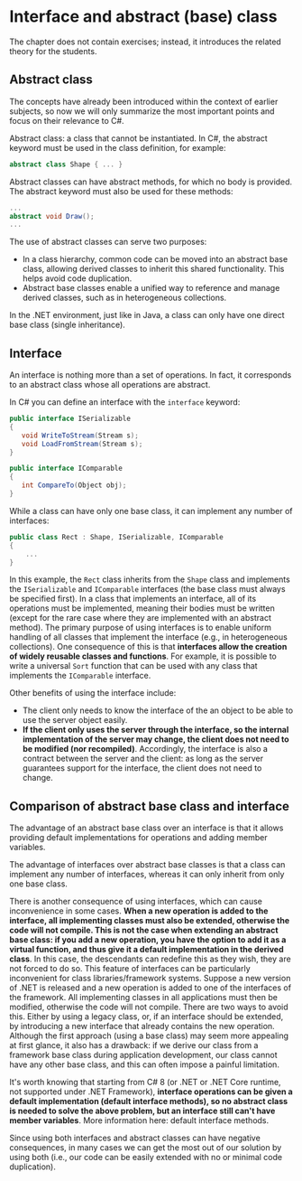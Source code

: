 # Interface and abstract (base) class

The chapter does not contain exercises; instead, it introduces the related theory for the students.

## Abstract class

The concepts have already been introduced within the context of earlier subjects, so now we will only summarize the most important points and focus on their relevance to C#.

Abstract class: a class that cannot be instantiated.  In C#, the abstract keyword must be used in the class definition, for example:

```csharp
abstract class Shape { ... }
```

Abstract classes can have abstract methods, for which no body is provided. The abstract keyword must also be used for these methods:

```csharp
...
abstract void Draw();
...
```

The use of abstract classes can serve two purposes:

- In a class hierarchy, common code can be moved into an abstract base class, allowing derived classes to inherit this shared functionality. This helps avoid code duplication.
- Abstract base classes enable a unified way to reference and manage derived classes, such as in heterogeneous collections.

In the .NET environment, just like in Java, a class can only have one direct base class (single inheritance).

## Interface

An interface is nothing more than a set of operations. In fact, it corresponds to an abstract class whose all operations are abstract.

In C# you can define an interface with the `interface` keyword:

```csharp
public interface ISerializable 
{
   void WriteToStream(Stream s);
   void LoadFromStream(Stream s);
}

public interface IComparable 
{
   int CompareTo(Object obj);
}
```

While a class can have only one base class, it can implement any number of interfaces:

```csharp
public class Rect : Shape, ISerializable, IComparable
{
    ...
}
```

In this example, the `Rect` class inherits from the `Shape` class and implements the `ISerializable` and `IComparable` interfaces (the base class must always be specified first). In a class that implements an interface, all of its operations must be implemented, meaning their bodies must be written (except for the rare case where they are implemented with an abstract method).
The primary purpose of using interfaces is to enable uniform handling of all classes that implement the interface (e.g., in heterogeneous collections). One consequence of this is that **interfaces allow the creation of widely reusable classes and functions**. For example, it is possible to write a universal `Sort` function that can be used with any class that implements the `IComparable` interface.

Other benefits of using the interface include:

- The client only needs to know the interface of the an object to be able to use the server object easily.
- **If the client only uses the server through the interface, so the internal implementation of the server may change, the client does not need to be modified (nor recompiled)**. Accordingly, the interface is also a contract between the server and the client: as long as the server guarantees support for the interface, the client does not need to change.

## Comparison of abstract base class and interface

The advantage of an abstract base class over an interface is that it allows providing default implementations for operations and adding member variables.

The advantage of interfaces over abstract base classes is that a class can implement any number of interfaces, whereas it can only inherit from only one base class.

There is another consequence of using interfaces, which can cause inconvenience in some cases. **When a new operation is added to the interface, all implementing classes must also be extended, otherwise the code will not compile. This is not the case when extending an abstract base class: if you add a new operation, you have the option to add it as a virtual function, and thus give it a default implementation in the derived class**. In this case, the descendants can redefine this as they wish, they are not forced to do so. This feature of interfaces can be particularly inconvenient for class libraries/framework systems. Suppose a new version of .NET is released and a new operation is added to one of the interfaces of the framework. All implementing classes in all applications must then be modified, otherwise the code will not compile. There are two ways to avoid this. Either by using a legacy class, or, if an interface should be extended, by introducing a new interface that already contains the new operation. Although the first approach (using a base class) may seem more appealing at first glance, it also has a drawback: if we derive our class from a framework base class during application development, our class cannot have any other base class, and this can often impose a painful limitation.

It's worth knowing that starting from C# 8 (or .NET or .NET Core runtime, not supported under .NET Framework), **interface operations can be given a default implementation (default interface methods), so no abstract class is needed to solve the above problem, but an interface still can't have member variables**. More information here: default interface methods.

Since using both interfaces and abstract classes can have negative consequences, in many cases we can get the most out of our solution by using both (i.e., our code can be easily extended with no or minimal code duplication).
